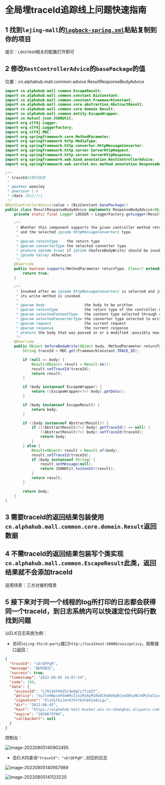 # 全局埋traceId追踪线上问题快速指南

## 1 找到`lejing-mall`的[`logback-spring.xml`](https://github.com/Weasley-J/lejing-mall/blob/main/lejing-common/lejing-common-util/src/main/resources/logback-spring.xml)粘贴复制到你的项目

提示：`LOGSTASH`相关的配置打开即可

## 2 修改`RestControllerAdvice`的`basePackage`的值

位置：cn.alphahub.mall.common.advice.ResultResponseBodyAdvice

```java
import cn.alphahub.mall.common.EscapeResult;
import cn.alphahub.mall.common.constant.BizConstant;
import cn.alphahub.mall.common.constant.FrameworkConstant;
import cn.alphahub.mall.common.core.abstraction.AbstractResult;
import cn.alphahub.mall.common.core.domain.Result;
import cn.alphahub.mall.common.entity.EscapeWrapper;
import cn.hutool.json.JSONUtil;
import org.slf4j.Logger;
import org.slf4j.LoggerFactory;
import org.slf4j.MDC;
import org.springframework.core.MethodParameter;
import org.springframework.http.MediaType;
import org.springframework.http.converter.HttpMessageConverter;
import org.springframework.http.server.ServerHttpRequest;
import org.springframework.http.server.ServerHttpResponse;
import org.springframework.web.bind.annotation.RestControllerAdvice;
import org.springframework.web.servlet.mvc.method.annotation.ResponseBodyAdvice;

/**
 * traceId处理切面类
 *
 * @author weasley
 * @version 1.0
 * @date 2022/7/1
 */
@RestControllerAdvice(value = {BizConstant.basePackage})
public class ResultResponseBodyAdvice implements ResponseBodyAdvice<Object> {
    private static final Logger LOGGER = LoggerFactory.getLogger(ResultResponseBodyAdvice.class);

    /**
     * Whether this component supports the given controller method return type
     * and the selected {@code HttpMessageConverter} type.
     *
     * @param returnType    the return type
     * @param converterType the selected converter type
     * @return {@code true} if {@link #beforeBodyWrite} should be invoked;
     * {@code false} otherwise
     */
    @Override
    public boolean supports(MethodParameter returnType, Class<? extends HttpMessageConverter<?>> converterType) {
        return true;
    }

    /**
     * Invoked after an {@code HttpMessageConverter} is selected and just before
     * its write method is invoked.
     *
     * @param body                  the body to be written
     * @param returnType            the return type of the controller method
     * @param selectedContentType   the content type selected through content negotiation
     * @param selectedConverterType the converter type selected to write to the response
     * @param request               the current request
     * @param response              the current response
     * @return the body that was passed in or a modified (possibly new) instance
     */
    @Override
    public Object beforeBodyWrite(Object body, MethodParameter returnType, MediaType selectedContentType, Class<? extends HttpMessageConverter<?>> selectedConverterType, ServerHttpRequest request, ServerHttpResponse response) {
        String traceId = MDC.get(FrameworkConstant.TRACE_ID);

        if (null == body) {
            Result<Object> result = Result.ok();
            result.setTraceId(traceId);
            return result;
        }

        if (body instanceof EscapeWrapper) {
            return ((EscapeWrapper<?>) body).getData();
        }

        if (body instanceof EscapeResult) {
            return body;
        }

        if ((body instanceof AbstractResult)) {
            if (((AbstractResult<?>) body).getTraceId() == null) {
                ((AbstractResult<?>) body).setTraceId(traceId);
                return body;
            }
        } else {
            Result<Object> result = Result.of(body);
            result.setTraceId(traceId);
            if (body instanceof String) {
                result.setMessage(null);
                return JSONUtil.toJsonStr(result);
            }
            return result;
        }

        return body;
    }
}
```

## 3 需要traceId的返回结果包装使用`cn.alphahub.mall.common.core.domain.Result`返回数据

## 4 不需traceId的返回结果包装写个类实现`cn.alphahub.mall.common.EscapeResult`此类，返回结果就不会添加traceId

适用场景：三方对接的情景

## 5 接下来对于同一个线程的log所打印的日志都会获得同一个traceId，到日志系统内可以快速定位代码行数找到问题

以ELK日志系统为例：

- 访问`lejing-third-party`接口`http://localhost:30000/oss/policy`，观察接口返回：

```json
{
  "traceId": "vErQFPgR",
  "message": "操作成功",
  "success": true,
  "timestamp": "2022-08-05 14:07:54",
  "code": 200,
  "data": {
    "accessId": "LTAI4GFKKZSC4w9gCLfTcAZY",
    "policy": "eyJleHBpcmF0aW9uIjoiMjAyMi0wOC0wNVQwNjowODoyNC44MjhaIiwiY29uZGl0aW9ucyI6W1siY29udGVudC1sZW5ndGgtcmFuZ2UiLDAsMTA0ODU3NjAwMF0sWyJzdGFydHMtd2l0aCIsIiRrZXkiLCIyMDIyLTA4LTA1Il1dfQ==",
    "signature": "5lsVyfkzim+874+Y8Jnb42a4LLg=",
    "dir": "2022-08-05",
    "host": "https://alphahub-test-bucket.oss-cn-shanghai.aliyuncs.com",
    "expire": "1659679704",
    "callbackUrl": null
  }
}
```

控制台：

![image-20220805140902495](https://alphahub-test-bucket.oss-cn-shanghai.aliyuncs.com/image/image-20220805140902495.png)

- 去ELK内查询`"traceId": "vErQFPgR",`对应的日志

![image-20220805140957989](https://alphahub-test-bucket.oss-cn-shanghai.aliyuncs.com/image/image-20220805140957989.png)

![image-20220805141123220](https://alphahub-test-bucket.oss-cn-shanghai.aliyuncs.com/image/image-20220805141123220.png)

